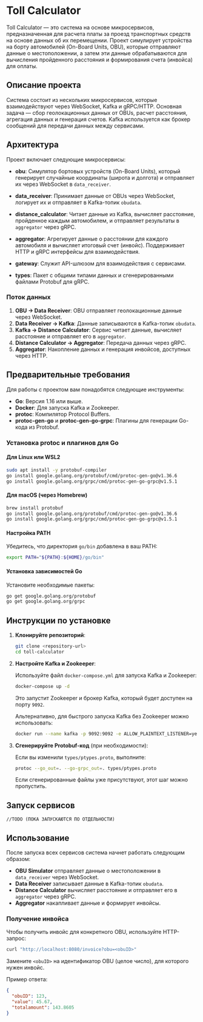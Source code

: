 
# Toll Calculator

Toll Calculator — это система на основе микросервисов, предназначенная для расчета платы за проезд транспортных средств на основе данных об их перемещении. Проект симулирует устройства на борту автомобилей (On-Board Units, OBU), которые отправляют данные о местоположении, а затем эти данные обрабатываются для вычисления пройденного расстояния и формирования счета (инвойса) для оплаты.

## Описание проекта

Система состоит из нескольких микросервисов, которые взаимодействуют через WebSocket, Kafka и gRPC/HTTP. Основная задача — сбор геолокационных данных от OBUs, расчет расстояния, агрегация данных и генерация счетов. Kafka используется как брокер сообщений для передачи данных между сервисами.

## Архитектура

Проект включает следующие микросервисы:

- **obu**: Симулятор бортовых устройств (On-Board Units), который генерирует случайные координаты (широта и долгота) и отправляет их через WebSocket в `data_receiver`.

- **data_receiver**: Принимает данные от OBUs через WebSocket, логирует их и отправляет в Kafka-топик `obudata`.

- **distance_calculator**: Читает данные из Kafka, вычисляет расстояние, пройденное каждым автомобилем, и отправляет результаты в `aggregator` через gRPC.

- **aggregator**: Агрегирует данные о расстоянии для каждого автомобиля и вычисляет итоговый счет (инвойс). Поддерживает HTTP и gRPC интерфейсы для взаимодействия.

- **gateway**: Служит API-шлюзом для взаимодействия с сервисами.

- **types**: Пакет с общими типами данных и сгенерированными файлами Protobuf для gRPC.

### Поток данных

1. **OBU → Data Receiver**: OBU отправляет геолокационные данные через WebSocket.
2. **Data Receiver → Kafka**: Данные записываются в Kafka-топик `obudata`.
3. **Kafka → Distance Calculator**: Сервис читает данные, вычисляет расстояние и отправляет его в `aggregator`.
4. **Distance Calculator → Aggregator**: Передача данных через gRPC.
5. **Aggregator**: Накопление данных и генерация инвойсов, доступных через HTTP.

## Предварительные требования

Для работы с проектом вам понадобятся следующие инструменты:

- **Go**: Версия 1.16 или выше.
- **Docker**: Для запуска Kafka и Zookeeper.
- **protoc**: Компилятор Protocol Buffers.
- **protoc-gen-go** и **protoc-gen-go-grpc**: Плагины для генерации Go-кода из Protobuf.

### Установка protoc и плагинов для Go

#### Для Linux или WSL2

```bash
sudo apt install -y protobuf-compiler
go install google.golang.org/protobuf/cmd/protoc-gen-go@v1.36.6
go install google.golang.org/grpc/cmd/protoc-gen-go-grpc@v1.5.1
```

#### Для macOS (через Homebrew)

```bash
brew install protobuf
go install google.golang.org/protobuf/cmd/protoc-gen-go@v1.36.6
go install google.golang.org/grpc/cmd/protoc-gen-go-grpc@v1.5.1
```

#### Настройка PATH

Убедитесь, что директория `go/bin` добавлена в ваш PATH:

```bash
export PATH="${PATH}:${HOME}/go/bin"
```

#### Установка зависимостей Go

Установите необходимые пакеты:

```bash
go get google.golang.org/protobuf
go get google.golang.org/grpc
```

## Инструкции по установке

1. **Клонируйте репозиторий**:

   ```bash
   git clone <repository-url>
   cd toll-calculator
   ```

2. **Настройте Kafka и Zookeeper**:

   Используйте файл `docker-compose.yml` для запуска Kafka и Zookeeper:

   ```bash
   docker-compose up -d
   ```

   Это запустит Zookeeper и брокер Kafka, который будет доступен на порту `9092`.

   Альтернативно, для быстрого запуска Kafka без Zookeeper можно использовать:

   ```bash
   docker run --name kafka -p 9092:9092 -e ALLOW_PLAINTEXT_LISTENER=yes -e KAFKA_CFG_AUTO_CREATE_TOPICS_ENABLE=true bitnami/kafka:latest
   ```

3. **Сгенерируйте Protobuf-код** (при необходимости):

   Если вы изменили `types/ptypes.proto`, выполните:

   ```bash
   protoc --go_out=. --go-grpc_out=. types/ptypes.proto
   ```

   Если сгенерированные файлы уже присутствуют, этот шаг можно пропустить.

## Запуск сервисов

```
//TODO (ПОКА ЗАПУСКАЮТСЯ ПО ОТДЕЛЬНОСТИ)
```
## Использование

После запуска всех сервисов система начнет работать следующим образом:

- **OBU Simulator** отправляет данные о местоположении в `data_receiver` через WebSocket.
- **Data Receiver** записывает данные в Kafka-топик `obudata`.
- **Distance Calculator** вычисляет расстояние и отправляет его в `aggregator` через gRPC.
- **Aggregator** накапливает данные и формирует инвойсы.

### Получение инвойса

Чтобы получить инвойс для конкретного OBU, используйте HTTP-запрос:

```bash
curl "http://localhost:8080/invoice?obu=<obuID>"
```

Замените `<obuID>` на идентификатор OBU (целое число), для которого нужен инвойс.

Пример ответа:

```json
{
  "obuID": 123,
  "value": 45.67,
  "totalamount": 143.8605
}
```

